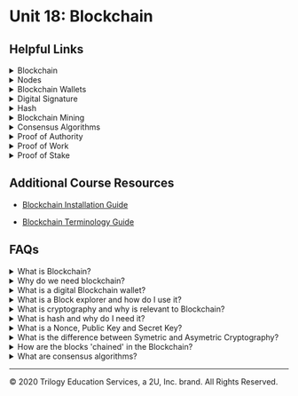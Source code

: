 # Unit 18: Blockchain

## Helpful Links

<details><summary>Blockchain</summary>

* https://www.investopedia.com/terms/b/blockchain.asp
</details>

<details><summary>Nodes</summary>

* https://medium.com/coinmonks/blockchain-what-is-a-node-or-masternode-and-what-does-it-do-4d9a4200938f
</details>
<details><summary>Blockchain Wallets</summary>

* https://www.investopedia.com/terms/b/blockchain-wallet.asp

* https://blog.unocoin.com/what-happens-if-you-forget-your-bitcoin-wallet-keys-bbf563ce281a
</details>
<details><summary>Digital Signature</summary>

* https://www.instantssl.com/digital-signature

* https://medium.com/@xragrawal/digital-signature-from-blockchain-context-cedcd563eee5
</details>
<details><summary>Hash</summary>

* https://www.investopedia.com/terms/h/hash.asp
</details>
<details><summary>Blockchain Mining</summary>

* https://www.bitcoinmining.com/
</details>
<details><summary>Consensus Algorithms</summary>

* https://www.binance.vision/blockchain/what-is-a-blockchain-consensus-algorithm
</details>
<details><summary>Proof of Authority</summary>

* https://www.binance.vision/blockchain/proof-of-authority-explained
</details>
<details><summary>Proof of Work</summary>

* https://en.bitcoin.it/wiki/Proof_of_work
</details>
<details><summary>Proof of Stake</summary>

* https://www.investopedia.com/terms/p/proof-stake-pos.asp
</details>

## Additional Course Resources


* [Blockchain Installation Guide](blockchain-install-guide.md)

* [Blockchain Terminology Guide](Blockchain-Terminology-Guide.md)


## FAQs

<details><summary>What is Blockchain?</summary>

A blockchain is an evergrowing list of records, called blocks, that are linked together cryptographically.  Along with encryption, the list of records (blocks), is stored in a distributed manner, meaning that exact copies of all records are stored across all machines that access the network.  Combined with encryption, this makes the blockchain extremely trustworthy, as the records are very difficult to alter.  Not only does the encryption form a layer of protection, but even if one record is changed, because there are so many duplicates, its easy to prove that the information was altered.

<img src= Images/BlockChain_info.png width=800>


</details>
<details><summary>Why do we need blockchain?</summary>

Blockchain has become more and more important to our world because of many reasons.  They can generally be summed up by **The Five Pillars of Blockchain**:

<blockquote>
<details><summary>Open</summary>

- Openness means that the system is designed to incentivize users to keep it open. The internet is an example of this, and it is built on open protocols that anyone can learn and contribute to.

  - Anyone can access the source code and create a project from it, therefore developer access is high.

  - Anyone can access the chain and participate in the ecosystem.

  - Anyone can access the services the blockchain offers.


</details>
<details><summary>Borderless</summary>

- Borderless means the network is completely without geographical or political borders.
- To be borderless, the network needs to be decentralized. This means there is **no** central party that holds control of the network.
- Since the blockchain is synchronized onto every device that helps maintain it (called nodes), it lives everywhere.

</details>
<details><summary>Neutral</summary>

- Neutral means that the protocol does not discriminate against any user, whether human or machine.

- The blockchain is agnostic to users, regardless of political or social status, or geographic location.

- Open blockchain networks are also governed in a neutral fashion, with many using the blockchain itself for voting on the next network upgrades.
</details>
<details><summary>Censor Resistant</summary>

- Decentralized Blockchains are highly resistant to censorship and authoritarian control.

- This means that people suffering in nations that have high censorship can still find a way to use these systems to reach out and to bypass the oppression.

- For example:

  - Blockchain is being used currently around the world to avoid censorship or hyperinflation in many countries.

  - It has been said that blockchain and crypto can be seen as an insurance policy against a dystopian future.

  - Money is often compared to a form of speech. These are systems where this form of expression cannot be censored.

</details>
<details><summary>Public</summary>

- Open/Public blockchains are separate from the state are thus well-suited for public affairs.

- Some Blockchains can be private - these are suited to military or government work, where confidentiality is required. This is at least until zero-knowledge proof technology that allows for total privacy on a public blockchain is further developed to scale.

- This separation of state and money is a first in history. It is similar to the separation of church and state to allow for religious freedom; only this allows for monetary freedom.

- These public systems are built by the people, for the people, and are governed by the people.
</details>
</blockquote>
</details>
<details><summary>What is a digital Blockchain wallet?</summary>

A digital, or blockchain, wallet is simply a set of "keys" to your funds that are on the blockchain.  It also serves as place where you can view and send transactions.

Much like a debit card does not hold your actual money, but the access to it, a blockchain wallet holds the access to your funds but not the actual funds.  The actual funds live on the blockchain.

</details>

<details><summary>What is a Block explorer and how do I use it?</summary>

A block explorer is a tool that allows you to search transactions on a particular blockchain.  Just as you might use a search engine to search topics online, the block explorer allows you to search blocks on the blockchain.  With a block explorer you can see various data about the block and drill down into the specifics.  For example on Etherscan, a block explorer for Ethereum, you can find information such as:

* Block Height (block number on the chain)
* Transaction Hash
* From and To Address
* Entity that mined the block
* Block Reward
* Difficulty
* Gas

</details>
<details><summary>What is cryptography and why is relevant to Blockchain?</summary>

Cryptography is the science of using math to secure data so that third parties cannot decipher it or tamper with it.  This process is done through various methods of encryption and digital signatures such as hashing and numerical keys (passcodes).

</details>
<details><summary>What is hash and why do I need it?</summary>

A hash is a one way function that provides a digital fingerprint of data.  Hashing is a key component of security on the blockchain, as this is what is used to 'chain' each block (list of records) to the last block.  These hashes must match or the block cannot be proven as trustworthy and added to the official blockchain (ledger or list of blocks/records).

Hashing algorithms are complex, but thankfully we don't have to write the algorithms themselves, as there are plenty that have alrady been generated that can be used.  Python includes an in-built hashing library called hashlib that includes some of the most popular hashing functions.

A hash function takes an input of any length and turns it into a fixed length, encrypted alphanumeric string - regardless of the input contents, or length of characters.

For example the following two input strings result in different output hash strings that are the same length:

### Hash #1
<blockquote>

input = `'Hashing is super fun'`<br>
ouput =  `'82197c1b5722865cf1a98a3a6edc1c35cad6264f2247d9b90713c40344e91722'`<br>
length = `64`
</blockquote>

### Hash #2
<blockquote>

input = `'Blockchain is totally rad'`<br>
output = `'052f2acc6d16628adeb76339fb03f63fd39450a62fa748e530cec10b5c259a76'`<br>
length = `64`

</blockquote>

Though the inputs are different lengths and characters, the outputs are both 64 characters long.

</details>
<details><summary>What is a Nonce, Public Key and Secret Key?</summary>

A nonce is a number used once.

</details>

<details><summary>What is the difference between Symetric and Asymetric Cryptography?</summary>

Symmetric cryptography means "one key" to "one lock" -- hence the "symmetry." Asymmetric cryptography doesn't just use one key like symmetric, but now it splits up the key into a "keypair" -- a public key and a private key, or "two keys" to "one lock".

With symmetric cryptography, the key is shared between the parties in need of the message.  The key encrypts and decrypts the message.

Asymmetric cryptography uses a public key *and* a private key to encrypt/decrypt messages.

To **encrypt** and send a message:
-- The sender must have their own private key, and the _recipient's_ public key.

To **decrypt** a received message:
-- The recipient must have their own private key, and the _sender's_ public key

Using a nonce with this method can increase security by adding an element of randomness. The Nonce, _number used once_, is used much like a key.  If employing the nonce method with your public key, both would be required to encrypt/decrypt messages.

</details>

<details><summary>How are the blocks 'chained' in the Blockchain?</summary>

</details>

<details><summary>What are consensus algorithms?</summary>

Proof of Authority
Proof of Work
Proof of Stake

Proof of Capacity - It uses free hard drive space as a contribution to the network.

Proof of Burn -- This algorithm "burns" or making some amount of coins un-spendable to act as a stake to the network.
</details>

---

© 2020 Trilogy Education Services, a 2U, Inc. brand. All Rights Reserved.
